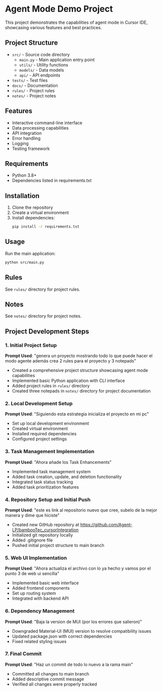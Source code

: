 # Agent Mode Demo Project

This project demonstrates the capabilities of agent mode in Cursor IDE, showcasing various features and best practices.

## Project Structure

- `src/` - Source code directory
  - `main.py` - Main application entry point
  - `utils/` - Utility functions
  - `models/` - Data models
  - `api/` - API endpoints
- `tests/` - Test files
- `docs/` - Documentation
- `rules/` - Project rules
- `notes/` - Project notes

## Features

- Interactive command-line interface
- Data processing capabilities
- API integration
- Error handling
- Logging
- Testing framework

## Requirements

- Python 3.8+
- Dependencies listed in requirements.txt

## Installation

1. Clone the repository
2. Create a virtual environment
3. Install dependencies:
   ```bash
   pip install -r requirements.txt
   ```

## Usage

Run the main application:
```bash
python src/main.py
```

## Rules

See `rules/` directory for project rules.

## Notes

See `notes/` directory for project notes.

## Project Development Steps

### 1. Initial Project Setup
**Prompt Used**: "genera un proyecto mostrando todo lo que puede hacer el modo agente además crea 2 rules para el proyecto y 3 notepads"
- Created a comprehensive project structure showcasing agent mode capabilities
- Implemented basic Python application with CLI interface
- Added project rules in `rules/` directory
- Created three notepads in `notes/` directory for project documentation

### 2. Local Development Setup
**Prompt Used**: "Siguiendo esta estrategia inicializa el proyecto en mi pc"
- Set up local development environment
- Created virtual environment
- Installed required dependencies
- Configured project settings

### 3. Task Management Implementation
**Prompt Used**: "Ahora añade los Task Enhancements"
- Implemented task management system
- Added task creation, update, and deletion functionality
- Integrated task status tracking
- Added task prioritization features

### 4. Repository Setup and Initial Push
**Prompt Used**: "este es link al repositorio nuevo que cree, subelo de la mejor manera y dime que hiciste"
- Created new GitHub repository at https://github.com/Agent-LP/bambooTec_cursorIntegration
- Initialized git repository locally
- Added .gitignore file
- Pushed initial project structure to main branch

### 5. Web UI Implementation
**Prompt Used**: "Ahora actualiza el archivo con lo ya hecho y vamos por el punto 3 de web ui sencilla"
- Implemented basic web interface
- Added frontend components
- Set up routing system
- Integrated with backend API

### 6. Dependency Management
**Prompt Used**: "Baja la version de MUI (por los errores que salieron)"
- Downgraded Material-UI (MUI) version to resolve compatibility issues
- Updated package.json with correct dependencies
- Fixed related styling issues

### 7. Final Commit
**Prompt Used**: "Haz un commit de todo lo nuevo a la rama main"
- Committed all changes to main branch
- Added descriptive commit message
- Verified all changes were properly tracked 